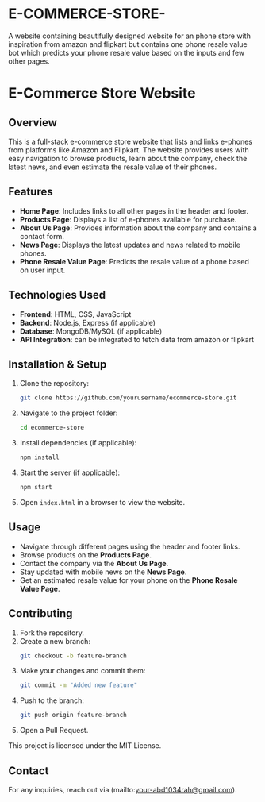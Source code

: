 # E-COMMERCE-STORE-
A website containing beautifully designed website for an phone store with inspiration from amazon and flipkart but contains one phone resale value bot which predicts your phone resale value based on the inputs and few other pages.
# E-Commerce Store Website

## Overview
This is a full-stack e-commerce store website that lists and links e-phones from platforms like Amazon and Flipkart. The website provides users with easy navigation to browse products, learn about the company, check the latest news, and even estimate the resale value of their phones.

## Features
- **Home Page**: Includes links to all other pages in the header and footer.
- **Products Page**: Displays a list of e-phones available for purchase.
- **About Us Page**: Provides information about the company and contains a contact form.
- **News Page**: Displays the latest updates and news related to mobile phones.
- **Phone Resale Value Page**: Predicts the resale value of a phone based on user input.

## Technologies Used
- **Frontend**: HTML, CSS, JavaScript
- **Backend**: Node.js, Express (if applicable)
- **Database**: MongoDB/MySQL (if applicable)
- **API Integration**: can be integrated to fetch data from amazon or flipkart

## Installation & Setup
1. Clone the repository:
   ```bash
   git clone https://github.com/yourusername/ecommerce-store.git
   ```
2. Navigate to the project folder:
   ```bash
   cd ecommerce-store
   ```
3. Install dependencies (if applicable):
   ```bash
   npm install
   ```
4. Start the server (if applicable):
   ```bash
   npm start
   ```
5. Open `index.html` in a browser to view the website.

## Usage
- Navigate through different pages using the header and footer links.
- Browse products on the **Products Page**.
- Contact the company via the **About Us Page**.
- Stay updated with mobile news on the **News Page**.
- Get an estimated resale value for your phone on the **Phone Resale Value Page**.

## Contributing
1. Fork the repository.
2. Create a new branch:
   ```bash
   git checkout -b feature-branch
   ```
3. Make your changes and commit them:
   ```bash
   git commit -m "Added new feature"
   ```
4. Push to the branch:
   ```bash
   git push origin feature-branch
   ```
5. Open a Pull Request.

This project is licensed under the MIT License.

## Contact
For any inquiries, reach out via (mailto:your-abd1034rah@gmail.com).


